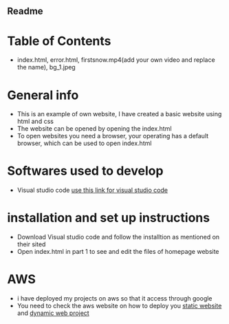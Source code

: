 ## Readme

# Table of Contents
  - index.html, error.html, firstsnow.mp4(add your own video and replace the name), bg_1.jpeg
 
 
# General info
- This is an example of own website, I have created a basic website using html and css
- The website can be opened by opening the index.html
- To open websites you need a browser, your operating has a default browser, which can be used to open index.html


# Softwares used to develop
 - Visual studio code [use this link for visual studio code](https://code.visualstudio.com/)
 
 
# installation and set up instructions

- Download Visual studio code and follow the installtion as mentioned on their sited
- Open index.html in part 1 to see and edit the files of homepage website

# AWS
- i have deployed my projects on aws so that it access through google
- You need to check the aws website on how to deploy you [static website](https://aws.amazon.com/websites/) and [dynamic web project](https://docs.aws.amazon.com/AmazonS3/latest/dev/WebsiteHosting.html)